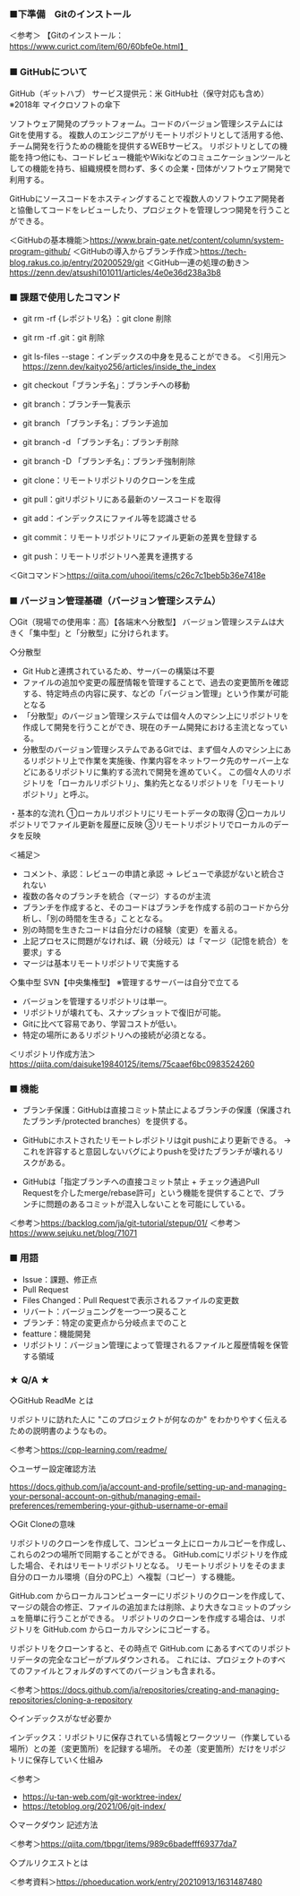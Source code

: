### ■下準備　Gitのインストール
＜参考＞
【Gitのインストール：https://www.curict.com/item/60/60bfe0e.html】

### ■ GitHubについて

GitHub（ギットハブ） サービス提供元：米 GitHub社（保守対応も含め）
※2018年 マイクロソフトの傘下

ソフトウェア開発のプラットフォーム。コードのバージョン管理システムにはGitを使用する。
複数人のエンジニアがリモートリポジトリとして活用する他、チーム開発を行うための機能を提供するWEBサービス。
リポジトリとしての機能を持つ他にも、コードレビュー機能やWikiなどのコミュニケーションツールとしての機能を持ち、組織規模を問わず、多くの企業・団体がソフトウェア開発で利用する。

GitHubにソースコードをホスティングすることで複数人のソフトウエア開発者と協働してコードをレビューしたり、プロジェクトを管理しつつ開発を行うことができる。

＜GitHubの基本機能＞https://www.brain-gate.net/content/column/system-program-github/
＜GitHubの導入からブランチ作成＞https://tech-blog.rakus.co.jp/entry/20200529/git
＜GitHub一連の処理の動き＞https://zenn.dev/atsushi101011/articles/4e0e36d238a3b8

### ■ 課題で使用したコマンド

- git rm -rf {レポジトリ名} ：git clone 削除
- git rm -rf .git：git 削除　

- git ls-files --stage：インデックスの中身を見ることができる。
＜引用元＞https://zenn.dev/kaityo256/articles/inside_the_index

- git checkout「ブランチ名」：ブランチへの移動
- git branch：ブランチ一覧表示
- git branch 「ブランチ名」：ブランチ追加
- git branch -d 「ブランチ名」：ブランチ削除
- git branch -D 「ブランチ名」：ブランチ強制削除
- git clone：リモートリポジトリのクローンを生成
- git pull：gitリポジトリにある最新のソースコードを取得
- git add：インデックスにファイル等を認識させる
- git commit：リモートリポジトリにファイル更新の差異を登録する
- git push：リモートリポジトリへ差異を連携する

＜Gitコマンド＞https://qiita.com/uhooi/items/c26c7c1beb5b36e7418e

### ■ バージョン管理基礎（バージョン管理システム）
〇Git（現場での使用率：高）【各端末へ分散型】
バージョン管理システムは大きく「集中型」と「分散型」に分けられます。

◇分散型
 - Git Hubと連携されているため、サーバーの構築は不要
 - ファイルの追加や変更の履歴情報を管理することで、過去の変更箇所を確認する、特定時点の内容に戻す、などの「バージョン管理」という作業が可能となる
- 「分散型」のバージョン管理システムでは個々人のマシン上にリポジトリを作成して開発を行うことができ、現在のチーム開発における主流となっている。
- 分散型のバージョン管理システムであるGitでは、まず個々人のマシン上にあるリポジトリ上で作業を実施後、作業内容をネットワーク先のサーバー上などにあるリポジトリに集約する流れで開発を進めていく。
この個々人のリポジトリを「ローカルリポジトリ」、集約先となるリポジトリを「リモートリポジトリ」と呼ぶ。

・基本的な流れ
①ローカルリポジトリにリモートデータの取得
②ローカルリポジトリでファイル更新を履歴に反映
③リモートリポジトリでローカルのデータを反映

＜補足＞
- コメント、承認：レビューの申請と承認 → レビューで承認がないと統合されない
- 複数の各々のブランチを統合（マージ）するのが主流
- ブランチを作成すると、そのコードはブランチを作成する前のコードから分析し、「別の時間を生きる」こととなる。
- 別の時間を生きたコードは自分だけの経験（変更）を蓄える。
- 上記プロセスに問題がなければ、親（分岐元）は「マージ（記憶を統合）を要求」する
- マージは基本リモートリポジトリで実施する

◇集中型
SVN【中央集権型】
※管理するサーバーは自分で立てる

- バージョンを管理するリポジトリは単一。
- リポジトリが壊れても、スナップショットで復旧が可能。
- Gitに比べて容易であり、学習コストが低い。
- 特定の場所にあるリポジトリへの接続が必須となる。

＜リポジトリ作成方法＞https://qiita.com/daisuke19840125/items/75caaef6bc0983524260

### ■ 機能
- ブランチ保護：GitHubは直接コミット禁止によるブランチの保護（保護されたブランチ/protected branches）を提供する。

- GitHubにホストされたリモートレポジトリはgit pushにより更新できる。
→これを許容すると意図しないバグによりpushを受けたブランチが壊れるリスクがある。

- GitHubは「指定ブランチへの直接コミット禁止 + チェック通過Pull Requestを介したmerge/rebase許可」という機能を提供することで、ブランチに問題のあるコミットが混入しないことを可能にしている。

＜参考＞https://backlog.com/ja/git-tutorial/stepup/01/
＜参考＞https://www.sejuku.net/blog/71071

### ■ 用語
- Issue：課題、修正点
- Pull Request
- Files Changed：Pull Requestで表示されるファイルの変更数
- リバート：バージョニングを一つ一つ戻ること
- ブランチ：特定の変更点から分岐点までのこと
- featture：機能開発
- リポジトリ：バージョン管理によって管理されるファイルと履歴情報を保管する領域

### ★ Q/A ★
◇GitHub ReadMe とは

リポジトリに訪れた人に "このプロジェクトが何なのか" をわかりやすく伝えるための説明書のようなもの。

＜参考＞https://cpp-learning.com/readme/

◇ユーザー設定確認方法

https://docs.github.com/ja/account-and-profile/setting-up-and-managing-your-personal-account-on-github/managing-email-preferences/remembering-your-github-username-or-email

◇Git Cloneの意味

リポジトリのクローンを作成して、コンピュータ上にローカルコピーを作成し、これらの2つの場所で同期することができる。
GitHub.comにリポジトリを作成した場合、それはリモートリポジトリとなる。
リモートリポジトリをそのまま自分のローカル環境（自分のPC上）へ複製（コピー）する機能。

GitHub.com からローカルコンピューターにリポジトリのクローンを作成して、マージの競合の修正、ファイルの追加または削除、より大きなコミットのプッシュを簡単に行うことができる。
リポジトリのクローンを作成する場合は、リポジトリを GitHub.com からローカルマシンにコピーする。

リポジトリをクローンすると、その時点で GitHub.com にあるすべてのリポジトリデータの完全なコピーがプルダウンされる。
これには、プロジェクトのすべてのファイルとフォルダのすべてのバージョンも含まれる。

＜参考＞https://docs.github.com/ja/repositories/creating-and-managing-repositories/cloning-a-repository

◇インデックスがなぜ必要か

インデックス：リポジトリに保存されている情報とワークツリー（作業している場所）との差（変更箇所）を記録する場所。
その差（変更箇所）だけをリポジトリに保存していく仕組み

＜参考＞
- https://u-tan-web.com/git-worktree-index/
- https://tetoblog.org/2021/06/git-index/

◇マークダウン 記述方法

＜参考＞https://qiita.com/tbpgr/items/989c6badefff69377da7

◇プルリクエストとは

＜参考資料＞https://phoeducation.work/entry/20210913/1631487480

